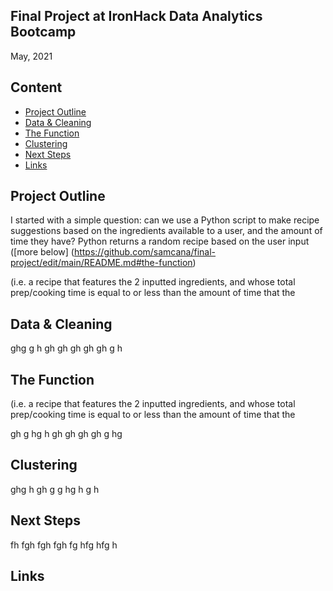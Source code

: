 
## Final Project at IronHack Data Analytics Bootcamp
May, 2021

## Content

- [Project Outline](#project-outline)
- [Data & Cleaning](#data--cleaning)
- [The Function](#the-function)
- [Clustering](#clustering)
- [Next Steps](#next-steps)
- [Links](#links)

## Project Outline

I started with a simple question: can we use a Python script to make recipe suggestions based on the ingredients available to a user, and the amount of time they have? Python returns a random recipe based on the user input ([more below] (https://github.com/samcana/final-project/edit/main/README.md#the-function)


(i.e. a recipe that features the 2 inputted ingredients, and whose total prep/cooking time is equal to or less than the amount of time that the 








## Data & Cleaning


ghg
g
h
gh
gh
gh
gh
gh
g
h


## The Function

(i.e. a recipe that features the 2 inputted ingredients, and whose total prep/cooking time is equal to or less than the amount of time that the 


gh
g
hg
h
gh
gh
gh
gh
g
hg



## Clustering
ghg
h
gh
g
g
hg
h
g
h

## Next Steps

fh
fgh
fgh
fgh
fg
hfg
hfg
h

## Links

